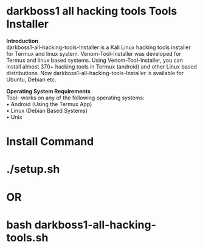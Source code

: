 # darkboss1 all hacking tools Tools Installer
<b>Introduction</b><br>
darkboss1-all-hacking-tools-Installer is a Kali Linux hacking tools installer for Termux and linux system. Venom-Tool-Installer was developed for Termux and linux based systems. Using Venom-Tool-Installer, you can install almost 370+ hacking tools in Termux (android) and other Linux based distributions. Now darkboss1-all-hacking-tools-Installer is available for Ubuntu, Debian etc.

<b>Operating System Requirements</b><br>
Tool- works on any of the following operating systems:<br>
• Android (Using the Termux App)<br>
• Linux (Debian Based Systems)<br>
• Unix<br>

# Install Command
# ./setup.sh
# OR
# bash darkboss1-all-hacking-tools.sh
